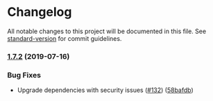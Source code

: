 # Changelog

All notable changes to this project will be documented in this file. See [standard-version](https://github.com/conventional-changelog/standard-version) for commit guidelines.

### [1.7.2](https://github.com/relekang/lint-filter/compare/v1.7.1...v1.7.2) (2019-07-16)


### Bug Fixes

* Upgrade dependencies with security issues ([#132](https://github.com/relekang/lint-filter/issues/132)) ([58bafdb](https://github.com/relekang/lint-filter/commit/58bafdb))
